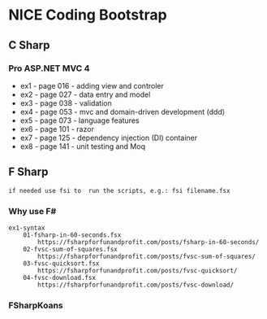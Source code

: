 # NICE Coding Bootstrap

## C Sharp 

### Pro ASP.NET MVC 4

- ex1 - page 016 - adding view and controler 
- ex2 - page 027 - data entry and model
- ex3 - page 038 - validation
- ex4 - page 053 - mvc and domain-driven development (ddd)
- ex5 - page 073 - language features
- ex6 - page 101 - razor
- ex7 - page 125 - dependency injection (DI) container
- ex8 - page 141 - unit testing and Moq


## F Sharp
    if needed use fsi to  run the scripts, e.g.: fsi filename.fsx


### Why use F#
    ex1-syntax
        01-fsharp-in-60-seconds.fsx
            https://fsharpforfunandprofit.com/posts/fsharp-in-60-seconds/
        02-fvsc-sum-of-squares.fsx
            https://fsharpforfunandprofit.com/posts/fvsc-sum-of-squares/
        03-fvsc-quicksort.fsx
            https://fsharpforfunandprofit.com/posts/fvsc-quicksort/
		04-fvsc-download.fsx
			https://fsharpforfunandprofit.com/posts/fvsc-download/

### FSharpKoans
